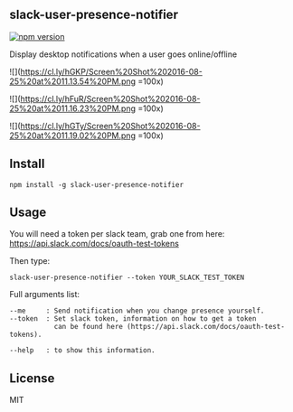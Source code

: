 ## slack-user-presence-notifier

[![npm version](https://badge.fury.io/js/slack-user-presence-notifier.svg)](https://badge.fury.io/js/slack-user-presence-notifier)

Display desktop notifications when a user goes online/offline


![](https://cl.ly/hGKP/Screen%20Shot%202016-08-25%20at%2011.13.54%20PM.png =100x)

![](https://cl.ly/hFuR/Screen%20Shot%202016-08-25%20at%2011.16.23%20PM.png =100x)

![](https://cl.ly/hGTy/Screen%20Shot%202016-08-25%20at%2011.19.02%20PM.png =100x)


## Install

```
npm install -g slack-user-presence-notifier
```

## Usage

You will need a token per slack team, grab one from here: https://api.slack.com/docs/oauth-test-tokens

Then type:

```
slack-user-presence-notifier --token YOUR_SLACK_TEST_TOKEN
```

Full arguments list:

```
--me     : Send notification when you change presence yourself.
--token  : Set slack token, information on how to get a token
           can be found here (https://api.slack.com/docs/oauth-test-tokens).

--help   : to show this information.
```

## License

MIT
